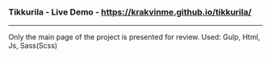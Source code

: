 ### Tikkurila - Live Demo - https://krakvinme.github.io/tikkurila/
---
Only the main page of the project is presented for review.
Used: Gulp, Html, Js, Sass(Scss)
